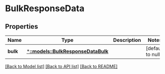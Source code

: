 # BulkResponseData

## Properties
Name | Type | Description | Notes
------------ | ------------- | ------------- | -------------
**bulk** | [***::models::BulkResponseDataBulk**](BulkResponse_data_bulk.md) |  | [default to null]

[[Back to Model list]](../README.md#documentation-for-models) [[Back to API list]](../README.md#documentation-for-api-endpoints) [[Back to README]](../README.md)



